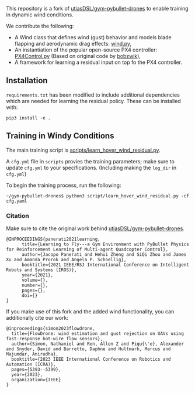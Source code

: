 This repository is a fork of [utiasDSL/gym-pybullet-drones](https://github.com/utiasDSL/gym-pybullet-drones) to enable training in dynamic wind conditions.

We contribute the following:
- A Wind class that defines wind (gust) behavior and models blade flapping and aerodynamic drag effects: [wind.py](https://github.com/irom-lab/gym-pybullet-drones/blob/train/gym_pybullet_drones/assets/wind.py),
- An instantiation of the popular open-source PX4 controller: [PX4Control.py](https://github.com/irom-lab/gym-pybullet-drones/blob/train/gym_pybullet_drones/control/PX4Control.py) (Based on original code by [bobzwik](https://github.com/bobzwik/Quadcopter_SimCon/blob/master/Simulation/ctrl.py)),
- A framework for learning a residual input on top fo the PX4 controller.

## Installation

`requirements.txt` has been modified to include additional dependencies which are needed for learning the residual policy. These can be installed with:

```
pip3 install -e .
```

## Training in Windy Conditions

The main training script is [scripts/learn_hover_wind_residual.py](https://github.com/irom-lab/gym-pybullet-drones/blob/train/script/learn_hover_wind_residual.py).

A `cfg.yml` file in `scripts` provies the training parameters; make sure to update `cfg.yml` to your specifications. (Including making the `log_dir` in `cfg.yml`)

To begin the training process, run the following:
```
~/gym-pybullet-drones$ python3 script/learn_hover_wind_residual.py -cf cfg.yaml 
```

### Citation
Make sure to cite the original work behind [utiasDSL/gym-pybullet-drones](https://github.com/utiasDSL/gym-pybullet-drones).
```
@INPROCEEDINGS{panerati2021learning,
      title={Learning to Fly---a Gym Environment with PyBullet Physics for Reinforcement Learning of Multi-agent Quadcopter Control}, 
      author={Jacopo Panerati and Hehui Zheng and SiQi Zhou and James Xu and Amanda Prorok and Angela P. Schoellig},
      booktitle={2021 IEEE/RSJ International Conference on Intelligent Robots and Systems (IROS)},
      year={2021},
      volume={},
      number={},
      pages={},
      doi={}
}
```
If you make use of this fork and the added wind functionality, you can additionally cite our work:
```
@inproceedings{simon2023flowdrone,
  title={FlowDrone: wind estimation and gust rejection on UAVs using fast-response hot-wire flow sensors},
  author={Simon, Nathaniel and Ren, Allen Z and Piqu{\'e}, Alexander and Snyder, David and Barretto, Daphne and Hultmark, Marcus and Majumdar, Anirudha},
  booktitle={2023 IEEE International Conference on Robotics and Automation (ICRA)},
  pages={5393--5399},
  year={2023},
  organization={IEEE}
}
```